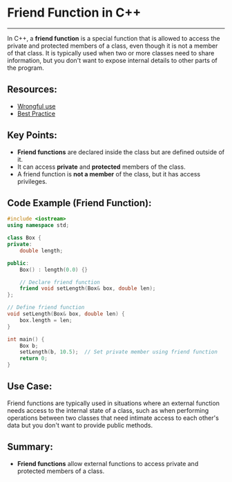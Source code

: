 # **Friend Function in C++**

---

In C++, a **friend function** is a special function that is allowed to access the private and protected members of a
class, even though it is not a member of that class. It is typically used when two or more classes need to share
information, but you don't want to expose internal details to other parts of the program.

## Resources:

- [Wrongful use](./FriendBadUse.cpp)
- [Best Practice](./FriendGoodUse.cpp)

## **Key Points**:

- **Friend functions** are declared inside the class but are defined outside of it.
- It can access **private** and **protected** members of the class.
- A friend function is **not a member** of the class, but it has access privileges.

## **Code Example (Friend Function)**:

```cpp
#include <iostream>
using namespace std;

class Box {
private:
    double length;

public:
    Box() : length(0.0) {}

    // Declare friend function
    friend void setLength(Box& box, double len);
};

// Define friend function
void setLength(Box& box, double len) {
    box.length = len;
}

int main() {
    Box b;
    setLength(b, 10.5);  // Set private member using friend function
    return 0;
}
```

## **Use Case**:

Friend functions are typically used in situations where an external function needs access to the internal state of a
class, such as when performing operations between two classes that need intimate access to each other's data but you
don't want to provide public methods.

## **Summary**:

- **Friend functions** allow external functions to access private and protected members of a class.